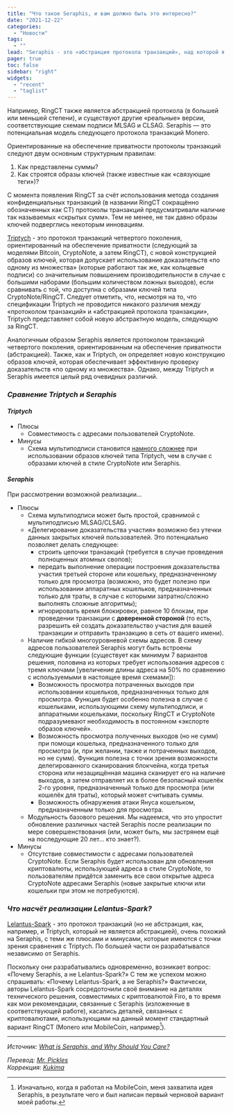 ```yaml
---
title: "Что такое Seraphis, и вам должно быть это интересно?"
date: "2021-12-22"
categories:
  - "Новости"
tags:
  - ""
lead: "Seraphis - это «абстракция протокола транзакций», над которой я работал (находящийся в работе черновик доступен по этой [ссылке](https://github.com/UkoeHB/Seraphis)). Будучи «абстракцией», Seraphis определяет правила, согласно которым вы можете разработать реальный (ориентированный на обеспечение приватности) протокол транзакций, не указывая при этом конкретных алгоритмов."
pager: true
toc: false
sidebar: "right"
widgets:
  - "recent"
  - "taglist"
---
```


Например, RingCT также является абстракцией протокола (в большей или меньшей степени), и существуют другие «реальные» версии, соответствующие схемам подписи MLSAG и CLSAG. Seraphis — это потенциальная модель следующего протокола транзакций Monero.

Ориентированные на обеспечение приватности протоколы транзакций следуют двум основным структурным правилам:
1. Как представлены суммы?
2. Как строятся образы ключей (также известные как «связующие теги»)?

С момента появления RingCT за счёт использования метода создания конфиденциальных транзакций (в названии RingCT сокращённо обозначенных как CT) протоколы транзакций предусматривали наличие так называемых «скрытых сумм». Тем не менее, не так давно образы ключей подверглись некоторым инновациям.

[Triptych](https://eprint.iacr.org/2020/018) - это протокол транзакций четвертого поколения, ориентированный на обеспечение приватности (следующий за моделями Bitcoin, CryptoNote, а затем RingCT), с новой конструкцией образов ключей, которая допускает использование доказательств «по одному из множества» (которые работают так же, как кольцевые подписи) со значительным повышением производительности в случае с большими наборами (большим количеством ложных выходов), если сравнивать с той, что доступна с образами ключей типа CryptoNote/RingCT. Следует отметить, что, несмотря на то, что спецификации Triptych не проводится никакого различия между «протоколом транзакций» и «абстракцией протокола транзакции», Triptych представляет собой новую абстрактную модель, следующую за RingCT.

Аналогичным образом Seraphis является протоколом транзакций четвертого поколения, ориентированным на обеспечение приватности (абстракцией). Также, как и Triptych, он определяет новую конструкцию образов ключей, которая обеспечивает эффективную проверку доказательств «по одному из множества». Однако, между Triptych и Seraphis имеется целый ряд очевидных различий.


### _Сравнение Triptych и Seraphis_

#### _Triptych_
- Плюсы
    - Совместимость с адресами пользователей CryptoNote.
- Минусы
    - Схема мультиподписи становится [намного сложнее](https://github.com/cypherstack/triptych-multisig) при использовании образов ключей типа Triptych, чем в случае с образами ключей в стиле CryptoNote или Seraphis.

#### _Seraphis_

При рассмотрении возможной реализации…

- Плюсы
    - Схема мультиподписи может быть простой, сравнимой с мультиподписью MLSAG/CLSAG.
    - «Делегирование доказательства участия» возможно без утечки данных закрытых ключей пользователей. Это потенциально позволяет делать следующее:
        - строить цепочки транзакций (требуется в случае проведения полноценных атомных свопов);
        - передать выполнение операции построения доказательства участия третьей стороне или кошельку, предназначенному только для просмотра (возможно, это будет полезно при использовании аппаратных кошельков, предназначенных только для траты, в случае с которыми затратно/сложно выполнять сложные алгоритмы);
        - игнорировать время блокировки, равное 10 блокам, при проведении транзакции с **доверенной стороной** (то есть, разрешить ей создать доказательство участия для вашей транзакции и отправить транзакцию в сеть от вашего имени).
    - Наличие гибкой многоуровневой схемы адресов. В схему адресов пользователей Seraphis могут быть встроены следующие функции (существует как минимум 7 вариантов решения, половина из которых требует использования адресов с тремя ключами [увеличение длины адреса на 50% по сравнению с используемыми в настоящее время схемами]):
        - Возможность просмотра потраченных выходов при использовании кошельков, предназначенных только для просмотра. Функция будет особенно полезна в случае с кошельками, использующими схему мультиподписи, и аппаратными кошельками, поскольку RingCT и CryptoNote подразумевают необходимость в постоянном «экспорте образов ключей».
        - Возможность просмотра полученных выходов (но не сумм) при помощи кошелька, предназначенного только для просмотра (и, при желании, также и потраченных выходов, но не сумм). Функция полезна с точки зрения возможности делегированного сканирования блокчейна, когда третья сторона или незащищённая машина сканирует его на наличие выходов, а затем отправляет их в более безопасный кошелёк 2-го уровня, предназначенный только для просмотра (или кошелёк для траты), который может считывать суммы.
        - Возможность обнаружения атаки Януса кошельком, предназначенным только для просмотра.
    - Модульность базового решения. Мы надеемся, что это упростит обновление различных частей Seraphis после реализации по мере совершенствования (или, может быть, мы застрянем ещё на последующие 20 лет… кто знает?).
- Минусы
    - Отсутствие совместимости с адресами пользователей CryptoNote. Если Seraphis будет использован для обновления криптовалюты, использующей адреса в стиле CryptoNote, то пользователям придётся заменить все свои открытые адреса CryptoNote адресами Seraphis (новые закрытые ключи или кошельки при этом не потребуются).


### _Что насчёт реализации Lelantus-Spark?_

[Lelantus-Spark](https://eprint.iacr.org/2021/1173) - это протокол транзакций (но не абстракция, как, например, и Triptych, который не является абстракцией), очень похожий на Seraphis, с теми же плюсами и минусами, которые имеются с точки зрения сравнения с Triptych. По большей части он разрабатывался независимо от Seraphis.

Поскольку они разрабатывались одновременно, возникает вопрос: «Почему Seraphis, а не Lelantus-Spark?» С тем же успехом можно спрашивать: «Почему Lelantus-Spark, а не Seraphis?» Фактически, авторы Lelantus-Spark сосредоточили своё внимание на деталях технического решения, совместимых с криптовалютой Firo, в то время как мои рекомендации, связанные с Seraphis (изложенные в соответствующей работе), касались деталей, связанных с криптовалютами, использующими на данный момент стандартный вариант RingCT (Monero или MobileCoin, например[^mobilecoin-footnote]).

[^mobilecoin-footnote]: Изначально, когда я работал на MobileCoin, меня захватила идея Seraphis, в результате чего и был написан первый черновой вариант моей работы.

---

_Источник: [What is Seraphis, and Why Should You Care?](https://www.getmonero.org/2021/12/22/what-is-seraphis.html)_

_Перевод: [Mr. Pickles](https://t.me/v1docq47)_  
_Коррекция: [Kukima](https://t.me/Kukima)_
